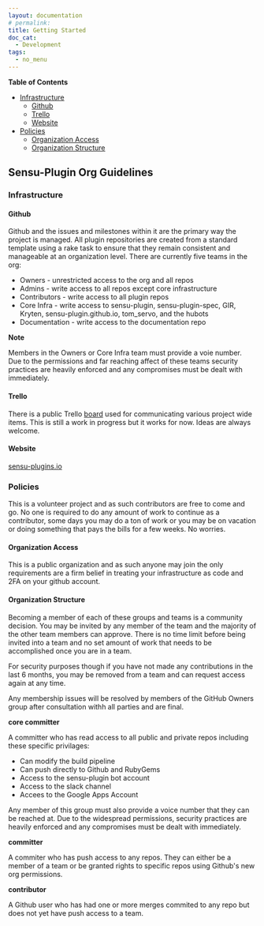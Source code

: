 ```yaml
---
layout: documentation
# permalink:
title: Getting Started
doc_cat:
  - Development
tags:
  - no_menu
---
```


**Table of Contents**

- [Infrastructure](#Infrastructure)
    - [Github](#github)
    - [Trello](#trello)
    - [Website](#website)
- [Policies](#policies)
    - [Organization Access](#organization-access)
    - [Organization Structure](#organization-structure)

## Sensu-Plugin Org Guidelines

### Infrastructure

#### Github

Github and the issues and milestones within it are the primary way the project is managed.  All plugin repositories are created from a standard template using a rake task to ensure that they remain consistent and manageable at an organization level.  There are currently five teams in the org:

* Owners - unrestricted access to the org and all repos
* Admins - write access to all repos except core infrastructure
* Contributors - write access to all plugin repos
* Core Infra - write access to sensu-plugin, sensu-plugin-spec, GIR, Kryten, sensu-plugin.github.io, tom_servo, and the hubots
* Documentation - write access to the documentation repo

**Note**

Members in the Owners or Core Infra team must provide a voie number.  Due to the permissions and far reaching affect of these teams security  practices are heavily enforced and any compromises must be dealt with immediately.

#### Trello

There is a public Trello [board](https://trello.com/b/QjkJ8CS3/sensu-community-plugins) used for communicating various project wide items.  This is still a work in progress but it works for now.  Ideas are always welcome.

#### Website

[sensu-plugins.io](http://sensu-plugins.io/)


### Policies

This is a volunteer project and as such contributors are free to come and go.  No one is required to do any amount of work to continue as a contributor, some days you may do a ton of work or you may be on vacation or doing something that pays the bills for a few weeks.  No worries.

#### Organization Access

This is a public organization and as such anyone may join the only requirements are a firm belief in treating your infrastructure as code and 2FA on your github account.

#### Organization Structure

Becoming a member of each of these groups and teams is a community decision.  You may be invited by any member of the team and the majority of the other team members can approve.  There is no time limit before being invited into a team and no set amount of work that needs to be accomplished once you are in a team.

For security purposes though if you have not made any contributions in the last 6 months, you may be removed from a team and can request access again at any time.

Any membership issues will be resolved by members of the GitHub Owners group after consultation withh all parties and are final.

**core committer**

A committer who has read access to all public and private repos including these specific privilages:
* Can modify the build pipeline
* Can push directly to Github and RubyGems
* Access to the sensu-plugin bot account
* Access to the slack channel
* Accees to the Google Apps Account

Any member of this group must also provide a voice number that they can be reached at.  Due to the widespread permissions, security practices are heavily enforced and any compromises must be dealt with immediately.

**committer**

A commiter who has push access to any repos. They can either be a member of a team or be granted rights to specific repos using Github's new org permissions.

**contributor**

A Github user who has had one or more merges commited to any repo but does not yet have push access to a team.


